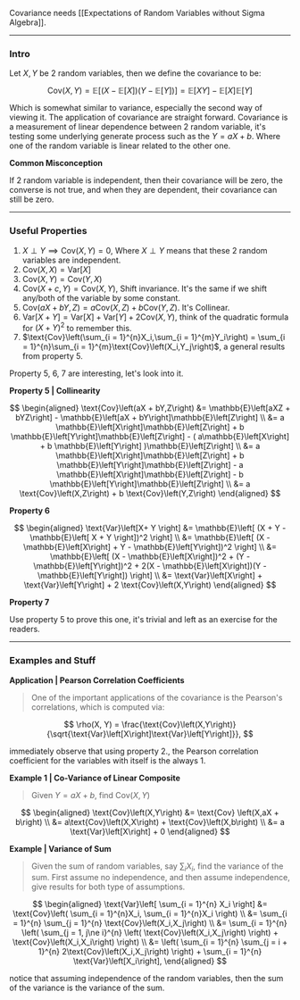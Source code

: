 Covariance needs [[Expectations of Random Variables without Sigma Algebra]]. 

---
### **Intro**

Let $X, Y$ be 2 random variables, then we define the covariance to be: 

$$
\text{Cov}(X, Y) = 
    \mathbb{E}\left[
        (X -\mathbb{E}\left[X\right])
        (Y -\mathbb{E}\left[Y\right])
        \right]
    = 
    \mathbb{E}\left[XY\right] - 
    \mathbb{E}\left[X\right]
    \mathbb{E}\left[Y\right]
$$

Which is somewhat similar to variance, especially the second way of viewing it. The application of covariance are straight forward. Covariance is a measurement of linear dependence between 2 random variable, it's testing some underlying generate process such as the $Y = aX + b$. Where one of the random variable is linear related to the other one. 

**Common Misconception**

If 2 random variable is independent, then their covariance will be zero, the converse is not true, and when they are dependent, their covariance can still be zero. 

---
### **Useful Properties**

1. $X\perp Y\implies \text{Cov}\left(X,Y\right) = 0$, Where $X\perp Y$ means that these 2 random variables are independent. 
2. $\text{Cov}(X,X) = \text{Var}\left[X\right]$
3. $\text{Cov}\left(X,Y\right) = \text{Cov}\left(Y,X\right)$
4. $\text{Cov}\left(X + c,Y\right) = \text{Cov}\left(X,Y\right)$, Shift invariance. It's the same if we shift any/both of the variable by some constant. 
5. $\text{Cov}\left(aX + bY, Z\right) = a\text{Cov}\left(X,Z\right) + b \text{Cov}\left(Y,Z\right)$. It's Collinear. 
6. $\text{Var}\left[X + Y\right] = \text{Var}\left[X\right] + \text{Var}\left[Y\right] + 2 \text{Cov}\left(X,Y\right)$, think of the quadratic formula for $(X + Y)^2$ to remember this. 
7. $\text{Cov}\left(\sum_{i = 1}^{n}X_i,\sum_{i = 1}^{m}Y_i\right) = \sum_{i = 1}^{n}\sum_{i = 1}^{m}\text{Cov}\left(X_i,Y_j\right)$, a general results from property 5. 

Property 5, 6, 7 are interesting, let's look into it. 

**Property 5 | Collinearity**

$$
\begin{aligned}
    \text{Cov}\left(aX + bY,Z\right) 
    &= 
    \mathbb{E}\left[aXZ + bYZ\right] - \mathbb{E}\left[aX + bY\right]\mathbb{E}\left[Z\right]
    \\
    &= 
    a \mathbb{E}\left[X\right]\mathbb{E}\left[Z\right] +  b \mathbb{E}\left[Y\right]\mathbb{E}\left[Z\right] - 
    (
        a\mathbb{E}\left[X\right]
        + 
        b \mathbb{E}\left[Y\right]
    )\mathbb{E}\left[Z\right]
    \\
    &= 
    a \mathbb{E}\left[X\right]\mathbb{E}\left[Z\right] +  b \mathbb{E}\left[Y\right]\mathbb{E}\left[Z\right] - 
    a \mathbb{E}\left[X\right]\mathbb{E}\left[Z\right] - 
    b \mathbb{E}\left[Y\right]\mathbb{E}\left[Z\right]
    \\
    &= 
    a \text{Cov}\left(X,Z\right) + b \text{Cov}\left(Y,Z\right)
\end{aligned}
$$

**Property 6**

$$
\begin{aligned}
    \text{Var}\left[X+ Y \right] &= \mathbb{E}\left[
            (X + Y  - \mathbb{E}\left[
                    X + Y
                \right])^2
        \right]
    \\
    &= 
    \mathbb{E}\left[
            (X - \mathbb{E}\left[X\right] + Y - \mathbb{E}\left[Y\right])^2
        \right]
    \\
    &= 
    \mathbb{E}\left[
            (X - \mathbb{E}\left[X\right])^2 
            + 
            (Y - \mathbb{E}\left[Y\right])^2
            + 
            2(X - \mathbb{E}\left[X\right])(Y - \mathbb{E}\left[Y\right])
        \right]
    \\
    &= 
    \text{Var}\left[X\right] + \text{Var}\left[Y\right] + 2 \text{Cov}\left(X,Y\right)
\end{aligned}
$$


**Property 7**

Use property 5 to prove this one, it's trivial and left as an exercise for the readers. 

---
### **Examples and Stuff**

**Application | Pearson Correlation Coefficients**

> One of the important applications of the covariance is the Pearson's correlations, which is computed via: 

$$
\rho(X, Y) = 
\frac{\text{Cov}\left(X,Y\right)}
{\sqrt{\text{Var}\left[X\right]\text{Var}\left[Y\right]}}, 
$$

immediately observe that using property 2., the Pearson correlation coefficient for the variables with itself is the always 1. 

**Example 1 | Co-Variance of Linear Composite** 

> Given $Y = aX +b$, find $\text{Cov}\left(X,Y\right)$

$$
\begin{aligned}
    \text{Cov}\left(X,Y\right) &= \text{Cov}
        \left(X,aX + b\right)
    \\
    &=
    a\text{Cov}\left(X,X\right) + 
    \text{Cov}\left(X,b\right)
    \\
    &=
    a \text{Var}\left[X\right] + 0
\end{aligned}
$$

**Example | Variance of Sum**

> Given the sum of random variables, say $\sum_{i} X_i$, find the variance of the sum. First assume no independence, and then assume independence, give results for both type of assumptions. 

$$
\begin{aligned}
    \text{Var}\left[
            \sum_{i = 1}^{n}
            X_i
        \right]
    &= 
    \text{Cov}\left(
        \sum_{i = 1}^{n}X_i,
        \sum_{i = 1}^{n}X_i
        \right)
    \\
    &= 
    \sum_{i = 1}^{n}
    \sum_{j = 1}^{n}
    \text{Cov}\left(X_i,X_j\right)
    \\
    &= 
    \sum_{i = 1}^{n}
    \left(
        \sum_{j = 1, j\ne i}^{n}
            \left(
                \text{Cov}\left(X_i,X_j\right)
            \right)
        + 
        \text{Cov}\left(X_i,X_i\right)
    \right)
    \\
    &=
    \left(
        \sum_{i = 1}^{n}
        \sum_{j = i + 1}^{n}
            2\text{Cov}\left(X_i,X_j\right)
    \right)
    +
    \sum_{i = 1}^{n}
        \text{Var}\left[X_i\right], 
\end{aligned}
$$

notice that assuming independence of the random variables, then the sum of the variance is the variance of the sum. 




